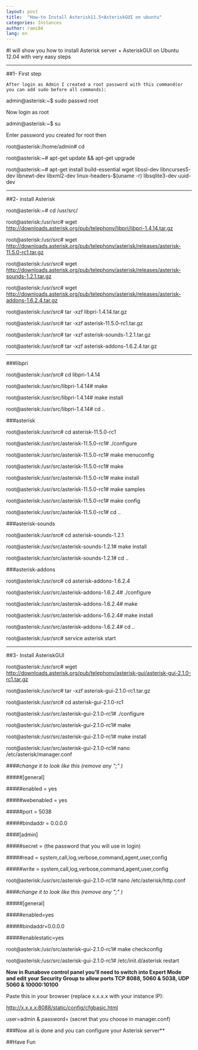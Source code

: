 ```yaml
---
layout: post
title:  "How-to Install Asterisk11.5+AsteriskGUI on ubuntu"
categories: Instances
author: rami84
lang: en
---
```



#I will show you how to install Asterisk server + AsteriskGUI on Ubuntu 12.04 with very easy steps

--------

##1- First step

 ```
After login as Admin I created a root password with this command(or you can add sudo before all commands):
 ```

admin@asterisk:~$ sudo passwd root

Now login as root

admin@asterisk:~$ su

Enter password you created for root then

root@asterisk:/home/admin# cd

root@asterisk:~# apt-get update && apt-get upgrade

root@asterisk:~# apt-get install build-essential wget libssl-dev libncurses5-dev libnewt-dev libxml2-dev linux-headers-$(uname -r) libsqlite3-dev uuid-dev

--------

##2- install Asterisk 

root@asterisk:~# cd /usr/src/

root@asterisk:/usr/src# wget http://downloads.asterisk.org/pub/telephony/libpri/libpri-1.4.14.tar.gz

root@asterisk:/usr/src# wget http://downloads.asterisk.org/pub/telephony/asterisk/releases/asterisk-11.5.0-rc1.tar.gz

root@asterisk:/usr/src# wget http://downloads.asterisk.org/pub/telephony/asterisk/releases/asterisk-sounds-1.2.1.tar.gz

root@asterisk:/usr/src# wget http://downloads.asterisk.org/pub/telephony/asterisk/releases/asterisk-addons-1.6.2.4.tar.gz



root@asterisk:/usr/src# tar -xzf libpri-1.4.14.tar.gz

root@asterisk:/usr/src# tar -xzf asterisk-11.5.0-rc1.tar.gz

root@asterisk:/usr/src# tar -xzf asterisk-sounds-1.2.1.tar.gz

root@asterisk:/usr/src# tar -xzf asterisk-addons-1.6.2.4.tar.gz

--------

###libpri

root@asterisk:/usr/src# cd libpri-1.4.14

root@asterisk:/usr/src/libpri-1.4.14# make

root@asterisk:/usr/src/libpri-1.4.14# make install

root@asterisk:/usr/src/libpri-1.4.14# cd ..

###asterisk

root@asterisk:/usr/src# cd asterisk-11.5.0-rc1

root@asterisk:/usr/src/asterisk-11.5.0-rc1# ./configure

root@asterisk:/usr/src/asterisk-11.5.0-rc1# make menuconfig

root@asterisk:/usr/src/asterisk-11.5.0-rc1# make

root@asterisk:/usr/src/asterisk-11.5.0-rc1# make install

root@asterisk:/usr/src/asterisk-11.5.0-rc1# make samples

root@asterisk:/usr/src/asterisk-11.5.0-rc1# make config

root@asterisk:/usr/src/asterisk-11.5.0-rc1# cd ..

###asterisk-sounds

root@asterisk:/usr/src# cd asterisk-sounds-1.2.1

root@asterisk:/usr/src/asterisk-sounds-1.2.1# make install

root@asterisk:/usr/src/asterisk-sounds-1.2.1# cd ..

###asterisk-addons

root@asterisk:/usr/src# cd asterisk-addons-1.6.2.4

root@asterisk:/usr/src/asterisk-addons-1.6.2.4# ./configure

root@asterisk:/usr/src/asterisk-addons-1.6.2.4# make

root@asterisk:/usr/src/asterisk-addons-1.6.2.4# make install

root@asterisk:/usr/src/asterisk-addons-1.6.2.4# cd ..


root@asterisk:/usr/src# service asterisk start

--------

##3- Install AsteriskGUI

root@asterisk:/usr/src# wget http://downloads.asterisk.org/pub/telephony/asterisk-gui/asterisk-gui-2.1.0-rc1.tar.gz

root@asterisk:/usr/src# tar -xzf asterisk-gui-2.1.0-rc1.tar.gz

root@asterisk:/usr/src# cd asterisk-gui-2.1.0-rc1

root@asterisk:/usr/src/asterisk-gui-2.1.0-rc1# ./configure

root@asterisk:/usr/src/asterisk-gui-2.1.0-rc1# make

root@asterisk:/usr/src/asterisk-gui-2.1.0-rc1# make install

root@asterisk:/usr/src/asterisk-gui-2.1.0-rc1# nano /etc/asterisk/manager.conf

####*change it to look like this (remove any ";" )*

#####[general]

#####enabled = yes

#####webenabled = yes

#####port = 5038

#####bindaddr = 0.0.0.0

####[admin]

#####secret = (the password that you will use in login)

#####read = system,call,log,verbose,command,agent,user,config

#####write = system,call,log,verbose,command,agent,user,config


root@asterisk:/usr/src/asterisk-gui-2.1.0-rc1# nano /etc/asterisk/http.conf

####*change it to look like this (remove any ";" )*

#####[general]

#####enabled=yes

#####bindaddr=0.0.0.0

#####enablestatic=yes


root@asterisk:/usr/src/asterisk-gui-2.1.0-rc1# make checkconfig

root@asterisk:/usr/src/asterisk-gui-2.1.0-rc1# /etc/init.d/asterisk restart


**Now in Runabove control panel you'll need to switch into Expert Mode and edit your Security 
Group to allow ports TCP 8088, 5060 & 5038, UDP 5060 & 10000:10100**


Paste this in your browser (replace x.x.x.x with your instance IP):

http://x.x.x.x:8088/static/config/cfgbasic.html

user=admin & password= (secret that you choose in manager.conf)

###Now all is done and you can configure your Asterisk server**

##Have Fun

